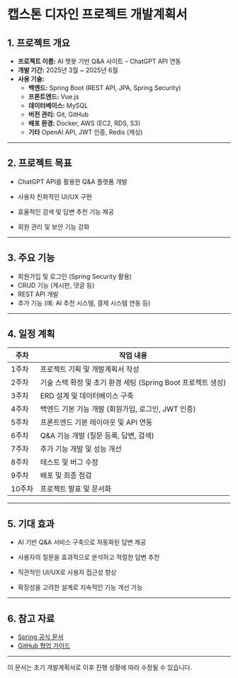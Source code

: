 # 캡스톤 디자인 프로젝트 개발계획서

## 1. 프로젝트 개요

- **프로젝트 이름:** AI 챗봇 기반 Q&A 사이트 – ChatGPT API 연동
- **개발 기간:** 2025년 3월 ~ 2025년 6월
- **사용 기술:**
  - **백엔드:** Spring Boot (REST API, JPA, Spring Security)
  - **프론트엔드:** Vue.js
  - **데이터베이스:** MySQL
  - **버전 관리:** Git, GitHub
  - **배포 환경:** Docker, AWS (EC2, RDS, S3)
  - **기타** OpenAI API, JWT 인증, Redis (캐싱)

---

## 2. 프로젝트 목표

 - ChatGPT API를 활용한 Q&A 플랫폼 개발

 - 사용자 친화적인 UI/UX 구현

 - 효율적인 검색 및 답변 추천 기능 제공

 - 회원 관리 및 보안 기능 강화
---

## 3. 주요 기능

- 회원가입 및 로그인 (Spring Security 활용)
- CRUD 기능 (게시판, 댓글 등)
- REST API 개발
- 추가 기능 (예: AI 추천 시스템, 결제 시스템 연동 등)

---

## 4. 일정 계획

| 주차  | 작업 내용 |
|------|----------------------------------------------|
| 1주차  | 프로젝트 기획 및 개발계획서 작성 |
| 2주차  | 기술 스택 확정 및 초기 환경 세팅 (Spring Boot 프로젝트 생성) |
| 3주차  | ERD 설계 및 데이터베이스 구축 |
| 4주차  | 백엔드 기본 기능 개발 (회원가입, 로그인, JWT 인증) |
| 5주차  | 프론트엔드 기본 레이아웃 및 API 연동 |
| 6주차  | Q&A 기능 개발 (질문 등록, 답변, 검색) |
| 7주차  | 추가 기능 개발 및 성능 개선 |
| 8주차  | 테스트 및 버그 수정 |
| 9주차  | 배포 및 최종 점검 |
| 10주차 | 프로젝트 발표 및 문서화 |

---

## 5. 기대 효과

 - AI 기반 Q&A 서비스 구축으로 자동화된 답변 제공

 - 사용자의 질문을 효과적으로 분석하고 적절한 답변 추천

 - 직관적인 UI/UX로 사용자 접근성 향상

 - 확장성을 고려한 설계로 지속적인 기능 개선 가능

---

## 6. 참고 자료

- [Spring 공식 문서](https://spring.io/docs)
- [GitHub 협업 가이드](https://docs.github.com/en/github)

---

이 문서는 초기 개발계획서로 이후 진행 상황에 따라 수정될 수 있습니다.

